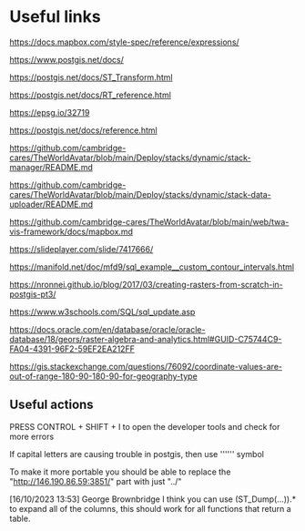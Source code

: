 # Useful links



https://docs.mapbox.com/style-spec/reference/expressions/

https://www.postgis.net/docs/

https://postgis.net/docs/ST_Transform.html

https://postgis.net/docs/RT_reference.html

https://epsg.io/32719

https://postgis.net/docs/reference.html

https://github.com/cambridge-cares/TheWorldAvatar/blob/main/Deploy/stacks/dynamic/stack-manager/README.md

https://github.com/cambridge-cares/TheWorldAvatar/blob/main/Deploy/stacks/dynamic/stack-data-uploader/README.md

https://github.com/cambridge-cares/TheWorldAvatar/blob/main/web/twa-vis-framework/docs/mapbox.md

https://slideplayer.com/slide/7417666/

https://manifold.net/doc/mfd9/sql_example__custom_contour_intervals.html

https://nronnei.github.io/blog/2017/03/creating-rasters-from-scratch-in-postgis-pt3/

https://www.w3schools.com/SQL/sql_update.asp

https://docs.oracle.com/en/database/oracle/oracle-database/18/geors/raster-algebra-and-analytics.html#GUID-C75744C9-FA04-4391-96F2-59EF2EA212FF

https://gis.stackexchange.com/questions/76092/coordinate-values-are-out-of-range-180-90-180-90-for-geography-type


## Useful actions


PRESS CONTROL + SHIFT + I  to open the developer tools and check for more errors

If capital letters are causing trouble in postgis, then use '''''' symbol

To make it more portable you should be able to replace the "http://146.190.86.59:3851/" part with just "../"

[16/10/2023 13:53] George Brownbridge
I think you can use (ST_Dump(...)).* to expand all of the columns, this should work for all functions that return a table.


